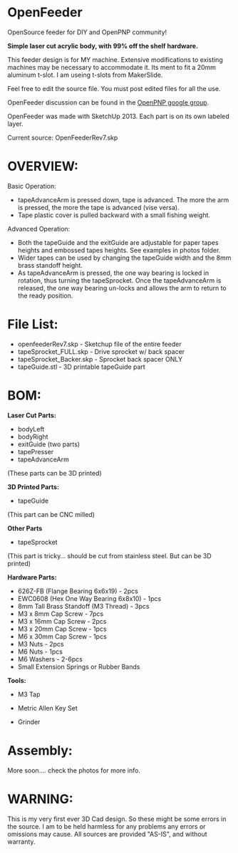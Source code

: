 ﻿# OpenFeeder
OpenSource feeder for DIY and OpenPNP community!

**Simple laser cut acrylic body, with 99% off the shelf hardware.** 

This feeder design is for MY machine. Extensive modifications to existing machines may be necessary to accommodate it. Its ment to fit a 20mm aluminum t-slot. I am useing t-slots from MakerSlide. 

Feel free to edit the source file. You must post edited files for all the use.

OpenFeeder discussion can be found in the [OpenPNP google group](https://groups.google.com/forum/#!forum/openpnp).

OpenFeeder was made with SketchUp 2013. Each part is on its own labeled layer.

Current source: OpenFeederRev7.skp

# OVERVIEW:

Basic Operation: 
* tapeAdvanceArm is pressed down, tape is advanced. The more the arm is pressed, the more the tape is advanced (vise versa).
* Tape plastic cover is pulled backward with a small fishing weight.


Advanced Operation: 
* Both the tapeGuide and the exitGuide are adjustable for paper tapes heights and embossed tapes heights. See examples in photos folder.
* Wider tapes can be used by changing the tapeGuide width and the 8mm brass standoff height.
* As tapeAdvanceArm is pressed, the one way bearing is locked in rotation, thus turning the tapeSprocket. Once the tapeAdvanceArm is released, the one way bearing un-locks and allows the arm to return to the ready position. 


# File List:

* openfeederRev7.skp - Sketchup file of the entire feeder
* tapeSprocket_FULL.skp  - Drive sprocket w/ back spacer
* tapeSprocket_Backer.skp  - Sprocket back spacer ONLY
* tapeGuide.stl  - 3D printable tapeGuide part


# BOM:

**Laser Cut Parts:**
* bodyLeft
* bodyRight
* exitGuide (two parts)
* tapePresser
* tapeAdvanceArm

(These parts can be 3D printed)

**3D Printed Parts:**
* tapeGuide

(This part can be CNC milled)

**Other Parts**
* tapeSprocket

(This part is tricky… should be cut from stainless steel. But can be 3D printed)


**Hardware Parts:**
* 626Z-FB (Flange Bearing 6x6x19) - 2pcs
* EWC0608 (Hex One Way Bearing 6x8x10)  - 1pcs
* 8mm Tall Brass Standoff (M3 Thread) - 3pcs
* M3 x 8mm Cap Screw - 7pcs
* M3 x 16mm Cap Screw - 2pcs
* M3 x 20mm Cap Screw - 1pcs
* M6 x 30mm Cap Screw - 1pcs
* M3 Nuts  -  2pcs
* M6 Nuts  -  1pcs
* M6 Washers  -  2-6pcs
* Small Extension Springs or Rubber Bands

**Tools:**

* M3 Tap 

* Metric Allen Key Set

* Grinder


# Assembly:

More soon.... check the photos for more info.


# WARNING:

This is my very first ever 3D Cad design. So these might be some errors in the source. I am to be held harmless for any problems any errors or omissions may cause. All sources are provided "AS-IS", and without warranty.











 

